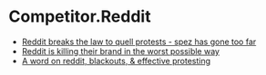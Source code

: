 # Competitor.Reddit
- [Reddit breaks the law to quell protests - spez has gone too far](https://youtu.be/mfZKkUg8jgM)
- [Reddit is killing their brand in the worst possible way](https://youtu.be/JqL-G3GFqRU)
- [A word on reddit, blackouts, & effective protesting](https://youtu.be/U06rCBIKM5M)
